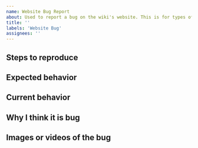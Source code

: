 ```yaml
---
name: Website Bug Report
about: Used to report a bug on the wiki's website. This is for types of bugs that do not have a specific issue template for them.
title: ''
labels: 'Website Bug'
assignees: ''
---
```


<!--
  Please make sure that you are not reporting a bug that is already reported!
-->

<!--[ An optional verview/description of your bug report. ]-->

## Steps to reproduce

<!--[ Please make sure you are clear as possible so the steps to reproduce can be understood easily ]-->

## Expected behavior

<!--[ What should be normally happening but isn't because of this bug? ]-->

## Current behavior

<!--[ What is currently happening because of this bug that shouldn't be happening? ]-->

## Why I think it is bug

<!--[ What makes you think that it is a bug? ]-->

## Images or videos of the bug

<!--[ Please provide at least one image or video of the bug ]-->